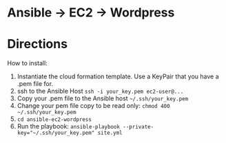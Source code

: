 # Ansible -> EC2 -> Wordpress



# Directions

How to install:

1. Instantiate the cloud formation template. Use a KeyPair that you have a .pem file for.
1. ssh to the Ansible Host `ssh -i your_key.pem ec2-user@...`
1. Copy your .pem file to the Ansible host ```~/.ssh/your_key.pem```
1. Change your pem file copy to be read only: ```chmod 400 ~/.ssh/your_key.pem```
1. ```cd ansible-ec2-wordpress```
1. Run the playbook: ```ansible-playbook --private-key="~/.ssh/your_key.pem" site.yml ```
